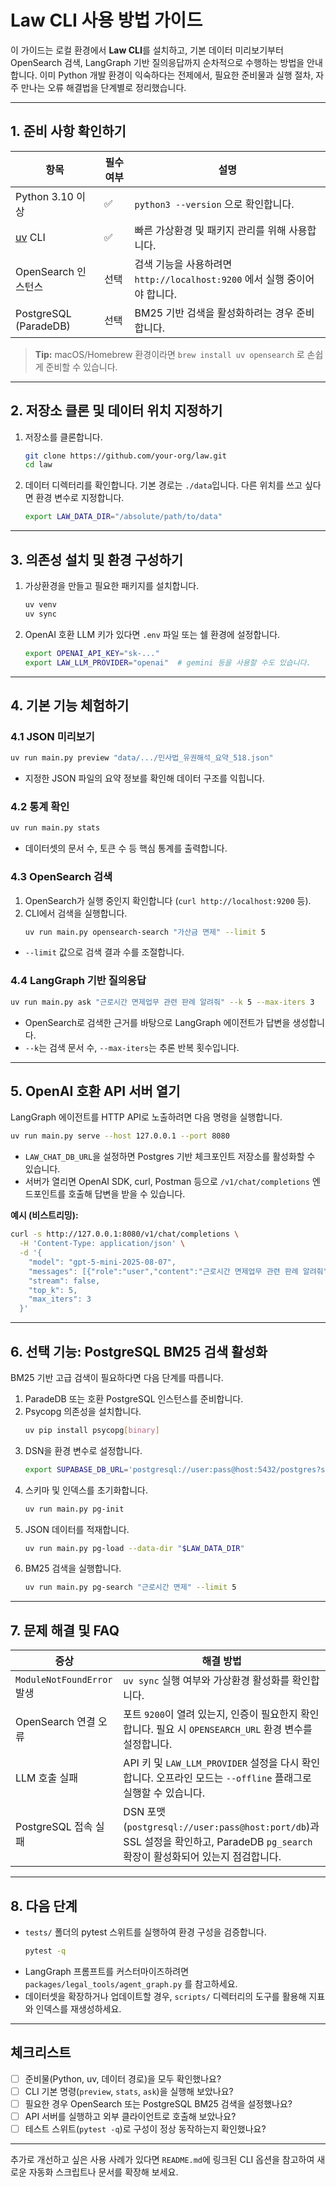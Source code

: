 # Law CLI 사용 방법 가이드

이 가이드는 로컬 환경에서 **Law CLI**를 설치하고, 기본 데이터 미리보기부터 OpenSearch 검색, LangGraph 기반 질의응답까지 순차적으로 수행하는 방법을 안내합니다. 이미 Python 개발 환경이 익숙하다는 전제에서, 필요한 준비물과 실행 절차, 자주 만나는 오류 해결법을 단계별로 정리했습니다.

---

## 1. 준비 사항 확인하기

| 항목 | 필수 여부 | 설명 |
| --- | --- | --- |
| Python 3.10 이상 | ✅ | `python3 --version` 으로 확인합니다. |
| [uv](https://docs.astral.sh/uv/) CLI | ✅ | 빠른 가상환경 및 패키지 관리를 위해 사용합니다. |
| OpenSearch 인스턴스 | 선택 | 검색 기능을 사용하려면 `http://localhost:9200` 에서 실행 중이어야 합니다. |
| PostgreSQL (ParadeDB) | 선택 | BM25 기반 검색을 활성화하려는 경우 준비합니다. |

> **Tip:** macOS/Homebrew 환경이라면 `brew install uv opensearch` 로 손쉽게 준비할 수 있습니다.

---

## 2. 저장소 클론 및 데이터 위치 지정하기

1. 저장소를 클론합니다.
   ```bash
   git clone https://github.com/your-org/law.git
   cd law
   ```
2. 데이터 디렉터리를 확인합니다. 기본 경로는 `./data`입니다. 다른 위치를 쓰고 싶다면 환경 변수로 지정합니다.
   ```bash
   export LAW_DATA_DIR="/absolute/path/to/data"
   ```

---

## 3. 의존성 설치 및 환경 구성하기

1. 가상환경을 만들고 필요한 패키지를 설치합니다.
   ```bash
   uv venv
   uv sync
   ```
2. OpenAI 호환 LLM 키가 있다면 `.env` 파일 또는 쉘 환경에 설정합니다.
   ```bash
   export OPENAI_API_KEY="sk-..."
   export LAW_LLM_PROVIDER="openai"  # gemini 등을 사용할 수도 있습니다.
   ```

---

## 4. 기본 기능 체험하기

### 4.1 JSON 미리보기
```bash
uv run main.py preview "data/.../민사법_유권해석_요약_518.json"
```
- 지정한 JSON 파일의 요약 정보를 확인해 데이터 구조를 익힙니다.

### 4.2 통계 확인
```bash
uv run main.py stats
```
- 데이터셋의 문서 수, 토큰 수 등 핵심 통계를 출력합니다.

### 4.3 OpenSearch 검색
1. OpenSearch가 실행 중인지 확인합니다 (`curl http://localhost:9200` 등).
2. CLI에서 검색을 실행합니다.
   ```bash
   uv run main.py opensearch-search "가산금 면제" --limit 5
   ```
- `--limit` 값으로 검색 결과 수를 조절합니다.

### 4.4 LangGraph 기반 질의응답
```bash
uv run main.py ask "근로시간 면제업무 관련 판례 알려줘" --k 5 --max-iters 3
```
- OpenSearch로 검색한 근거를 바탕으로 LangGraph 에이전트가 답변을 생성합니다.
- `--k`는 검색 문서 수, `--max-iters`는 추론 반복 횟수입니다.

---

## 5. OpenAI 호환 API 서버 열기

LangGraph 에이전트를 HTTP API로 노출하려면 다음 명령을 실행합니다.
```bash
uv run main.py serve --host 127.0.0.1 --port 8080
```
- `LAW_CHAT_DB_URL`을 설정하면 Postgres 기반 체크포인트 저장소를 활성화할 수 있습니다.
- 서버가 열리면 OpenAI SDK, curl, Postman 등으로 `/v1/chat/completions` 엔드포인트를 호출해 답변을 받을 수 있습니다.

**예시 (비스트리밍):**
```bash
curl -s http://127.0.0.1:8080/v1/chat/completions \
  -H 'Content-Type: application/json' \
  -d '{
    "model": "gpt-5-mini-2025-08-07",
    "messages": [{"role":"user","content":"근로시간 면제업무 관련 판례 알려줘"}],
    "stream": false,
    "top_k": 5,
    "max_iters": 3
  }'
```

---

## 6. 선택 기능: PostgreSQL BM25 검색 활성화

BM25 기반 고급 검색이 필요하다면 다음 단계를 따릅니다.

1. ParadeDB 또는 호환 PostgreSQL 인스턴스를 준비합니다.
2. Psycopg 의존성을 설치합니다.
   ```bash
   uv pip install psycopg[binary]
   ```
3. DSN을 환경 변수로 설정합니다.
   ```bash
   export SUPABASE_DB_URL='postgresql://user:pass@host:5432/postgres?sslmode=disable'
   ```
4. 스키마 및 인덱스를 초기화합니다.
   ```bash
   uv run main.py pg-init
   ```
5. JSON 데이터를 적재합니다.
   ```bash
   uv run main.py pg-load --data-dir "$LAW_DATA_DIR"
   ```
6. BM25 검색을 실행합니다.
   ```bash
   uv run main.py pg-search "근로시간 면제" --limit 5
   ```

---

## 7. 문제 해결 및 FAQ

| 증상 | 해결 방법 |
| --- | --- |
| `ModuleNotFoundError` 발생 | `uv sync` 실행 여부와 가상환경 활성화를 확인합니다. |
| OpenSearch 연결 오류 | 포트 `9200`이 열려 있는지, 인증이 필요한지 확인합니다. 필요 시 `OPENSEARCH_URL` 환경 변수를 설정합니다. |
| LLM 호출 실패 | API 키 및 `LAW_LLM_PROVIDER` 설정을 다시 확인합니다. 오프라인 모드는 `--offline` 플래그로 실행할 수 있습니다. |
| PostgreSQL 접속 실패 | DSN 포맷(`postgresql://user:pass@host:port/db`)과 SSL 설정을 확인하고, ParadeDB `pg_search` 확장이 활성화되어 있는지 점검합니다. |

---

## 8. 다음 단계

- `tests/` 폴더의 pytest 스위트를 실행하여 환경 구성을 검증합니다.
  ```bash
  pytest -q
  ```
- LangGraph 프롬프트를 커스터마이즈하려면 `packages/legal_tools/agent_graph.py` 를 참고하세요.
- 데이터셋을 확장하거나 업데이트할 경우, `scripts/` 디렉터리의 도구를 활용해 지표와 인덱스를 재생성하세요.

---

## 체크리스트

- [ ] 준비물(Python, uv, 데이터 경로)을 모두 확인했나요?
- [ ] CLI 기본 명령(`preview`, `stats`, `ask`)을 실행해 보았나요?
- [ ] 필요한 경우 OpenSearch 또는 PostgreSQL BM25 검색을 설정했나요?
- [ ] API 서버를 실행하고 외부 클라이언트로 호출해 보았나요?
- [ ] 테스트 스위트(`pytest -q`)로 구성이 정상 동작하는지 확인했나요?

---

추가로 개선하고 싶은 사용 사례가 있다면 `README.md`에 링크된 CLI 옵션을 참고하여 새로운 자동화 스크립트나 문서를 확장해 보세요.
